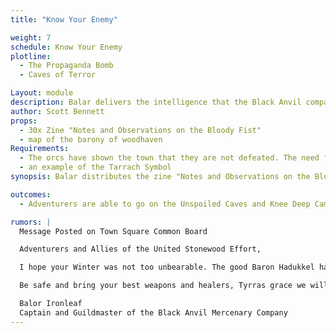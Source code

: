 ```yaml
---
title: "Know Your Enemy"

weight: 7
schedule: Know Your Enemy
plotline: 
  - The Propaganda Bomb
  - Caves of Terror

Layout: module
description: Balar delivers the intelligence that the Black Anvil company has gathered along with The Magic Bomb blueprints. Fear spreads through the town.
author: Scott Bennett
props:
  - 30x Zine "Notes and Observations on the Bloody Fist"
  - map of the barony of woodhaven
Requirements:
  - The orcs have shown the town that they are not defeated. The need for heroes is obvious.
  - an example of the Tarrach Symbol
synopsis: Balar distributes the zine "Notes and Observations on the Bloody Fist" that he and the Black Anvil Company have collected. He also reviews the notes that he has on the Spirit Bomb that the Orcs are preparing. He is worried that the orcs will complete their work soon. He will have the same energey as Bruce Banner in Avengers Endgame concerned with the arrival of thanos. Terrified with the nature of the force that the orcs have assembled. He also speaks to a seemingly unrelated series of murders that are tied to a symbol that looks like a shepards crook and he will produce an example and provide it to the players. 

outcomes: 
  - Adventurers are able to go on the Unspoiled Caves and Knee Deep Camp Modules. 

rumors: |
  Message Posted on Town Square Common Board

  Adventurers and Allies of the United Stonewood Effort, 

  I hope your Winter was not too unbearable. The good Baron Hadukkel has begun efforts to fortify us against the inevitable Bloody Fist attack in 3 weeks time. We at the Black Anvil Mercenary Company will do what we can to assist him and Stonewood. Our scouts and soldiers, at great costs during the Winter months, have gathered a collection of our best knowledge of the Bloody Fist and will be delivering it you once the Adventurers have been gathered at Markets beginning. We believe this information will be critical in knowing the nature of the enemy are facing. This battle will not be resolved in a matter of days. Orcs love to wage war for an extended period of time, if we can cut at least one head off this hydra then we can buy ourselves time till the next strikes.

  Be safe and bring your best weapons and healers, Tyrras grace we will need them,

  Balor Ironleaf
  Captain and Guildmaster of the Black Anvil Mercenary Company
---
```

